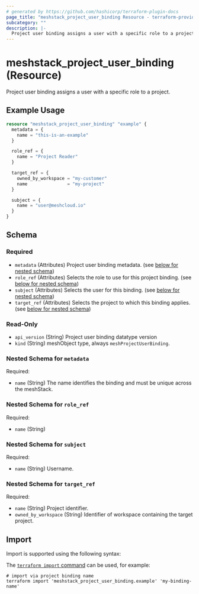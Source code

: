 ```yaml
---
# generated by https://github.com/hashicorp/terraform-plugin-docs
page_title: "meshstack_project_user_binding Resource - terraform-provider-meshstack"
subcategory: ""
description: |-
  Project user binding assigns a user with a specific role to a project.
---
```


# meshstack_project_user_binding (Resource)

Project user binding assigns a user with a specific role to a project.

## Example Usage

```terraform
resource "meshstack_project_user_binding" "example" {
  metadata = {
    name = "this-is-an-example"
  }

  role_ref = {
    name = "Project Reader"
  }

  target_ref = {
    owned_by_workspace = "my-customer"
    name               = "my-project"
  }

  subject = {
    name = "user@meshcloud.io"
  }
}
```

<!-- schema generated by tfplugindocs -->
## Schema

### Required

- `metadata` (Attributes) Project user binding metadata. (see [below for nested schema](#nestedatt--metadata))
- `role_ref` (Attributes) Selects the role to use for this project binding. (see [below for nested schema](#nestedatt--role_ref))
- `subject` (Attributes) Selects the user for this binding. (see [below for nested schema](#nestedatt--subject))
- `target_ref` (Attributes) Selects the project to which this binding applies. (see [below for nested schema](#nestedatt--target_ref))

### Read-Only

- `api_version` (String) Project user binding datatype version
- `kind` (String) meshObject type, always `meshProjectUserBinding`.

<a id="nestedatt--metadata"></a>
### Nested Schema for `metadata`

Required:

- `name` (String) The name identifies the binding and must be unique across the meshStack.


<a id="nestedatt--role_ref"></a>
### Nested Schema for `role_ref`

Required:

- `name` (String)


<a id="nestedatt--subject"></a>
### Nested Schema for `subject`

Required:

- `name` (String) Username.


<a id="nestedatt--target_ref"></a>
### Nested Schema for `target_ref`

Required:

- `name` (String) Project identifier.
- `owned_by_workspace` (String) Identifier of workspace containing the target project.

## Import

Import is supported using the following syntax:

The [`terraform import` command](https://developer.hashicorp.com/terraform/cli/commands/import) can be used, for example:

```shell
# import via project binding name
terraform import 'meshstack_project_user_binding.example' 'my-binding-name'
```
